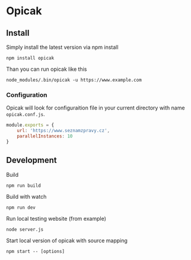 # Opicak

## Install
Simply install the latest version via npm install
```
npm install opicak
```

Than you can run opicak like this
```
node_modules/.bin/opicak -u https://www.example.com
```

### Configuration
Opicak will look for configuraition file in your current directory with name `opicak.conf.js`.

```javascript
module.exports = {
	url: 'https://www.seznamzpravy.cz',
	parallelInstances: 10
}
```

## Development
Build
```
npm run build
```
Build with watch
```
npm run dev
```
Run local testing website (from example)
```
node server.js
```
Start local version of opicak with source mapping
```
npm start -- [options]
```

